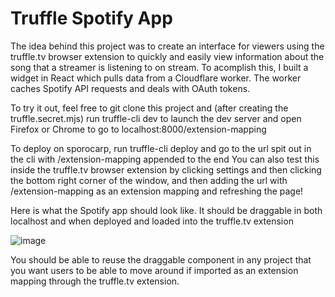 # Truffle Spotify App

The idea behind this project was to create an interface for viewers using the
truffle.tv browser extension to quickly and easily view information about the
song that a streamer is listening to on stream. To acomplish this, I built a
widget in React which pulls data from a Cloudflare worker. The worker caches
Spotify API requests and deals with OAuth tokens.

To try it out, feel free to git clone this project and (after creating the
truffle.secret.mjs) run truffle-cli dev to launch the dev server and open
Firefox or Chrome to go to localhost:8000/extension-mapping

To deploy on sporocarp, run truffle-cli deploy and go to the url spit out in the
cli with /extension-mapping appended to the end You can also test this inside
the truffle.tv browser extension by clicking settings and then clicking the
bottom right corner of the window, and then adding the url with
/extension-mapping as an extension mapping and refreshing the page!

Here is what the Spotify app should look like. It should be draggable in both
localhost and when deployed and loaded into the truffle.tv extension

![image](https://user-images.githubusercontent.com/70922464/178805666-c9fa7344-1f6b-443d-a1e7-7b7165052d22.png)

You should be able to reuse the draggable component in any project that you want
users to be able to move around if imported as an extension mapping through the
truffle.tv extension.
